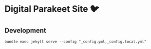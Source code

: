 # Digital Parakeet Site :bird:

## Development

```
bundle exec jekyll serve --config "_config.yml,_config.local.yml"
```
